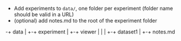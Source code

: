 - Add experiments to `data/`, one folder per experiment (folder name should be valid in a URL)
- (optional) add notes.md to the root of the experiment folder

-+ data
 |
 +-+ experiment
   |
   +-+ viewer
   | |
   | +-+ dataset1
   |
   +-+ notes.md

